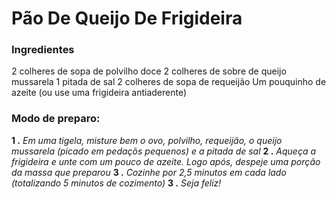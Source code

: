 # Pão De Queijo De Frigideira

### Ingredientes

 2 colheres de sopa de polvilho doce 
 2 colheres de sobre de queijo mussarela
 1 pitada de sal
 2 colheres de sopa de requeijão
 Um pouquinho de azeite (ou use uma frigideira antiaderente)

### Modo de preparo:

 **1 .** *Em uma tigela, misture bem o ovo, polvilho, requeijão, o queijo mussarela (picado em pedaçõs pequenos) e a pitada de sal*
 **2 .** *Aqueça a frigideira e unte com um pouco de azeite. Logo após, despeje uma porção da massa que preparou*
 **3 .** *Cozinhe por 2,5 minutos em cada lado (totalizando 5 minutos de cozimento)*
 **3 .** *Seja feliz!*
